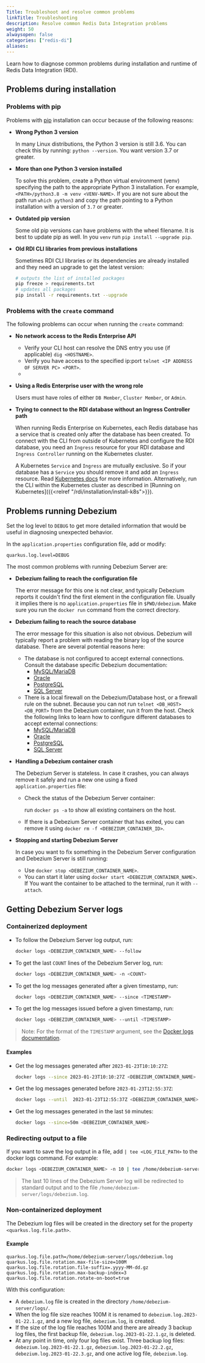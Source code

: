 ```yaml
---
Title: Troubleshoot and resolve common problems
linkTitle: Troubleshooting
description: Resolve common Redis Data Integration problems
weight: 50
alwaysopen: false
categories: ["redis-di"]
aliases: 
---
```


Learn how to diagnose common problems during installation and runtime of Redis Data Integration (RDI).

## Problems during installation

### Problems with pip

Problems with [pip](https://pypi.org/project/pip/) installation can occur because of the following reasons:

- **Wrong Python 3 version**

  In many Linux distributions, the Python 3 version is still 3.6. You can check this by running: `python --version`. You want version 3.7 or greater.

- **More than one Python 3 version installed**

  To solve this problem, create a Python virtual environment (venv) specifying
  the path to the appropriate Python 3 installation. For example, `<PATH>/python3.8 -m venv <VENV-NAME>`. If you are not sure about the path run `which python3` and copy the path pointing to a Python installation with a version of `3.7` or greater.

- **Outdated pip version**

  Some old pip versions can have problems with the wheel filename. It is best to update pip as well. In you `venv` run `pip install --upgrade pip`.

- **Old RDI CLI libraries from previous installations**

  Sometimes RDI CLI libraries or its dependencies are already installed and they need an upgrade to get the latest version:

  ```bash
  # outputs the list of installed packages
  pip freeze > requirements.txt
  # updates all packages
  pip install -r requirements.txt --upgrade
  ```

### Problems with the `create` command

The following problems can occur when running the `create` command:

- **No network access to the Redis Enterprise API**
  - Verify your CLI host can resolve the DNS entry you use (if applicable) `dig <HOSTNAME>`.
  - Verify you have access to the specified ip:port `telnet <IP ADDRESS OF SERVER PC> <PORT>`.
  - 
- **Using a Redis Enterprise user with the wrong role**

  Users must have roles of either `DB Member`, `Cluster Member`, or `Admin`.

- **Trying to connect to the RDI database without an Ingress Controller path**

  When running Redis Enterprise on Kubernetes, each Redis database has a service that is created only after the database has been created. To connect with the CLI from outside of Kubernetes and configure the RDI database, you need an `Ingress` resource for your RDI database and `Ingress Controller` running on the Kubernetes cluster.

  A Kubernetes `Service` and `Ingress` are mutually exclusive. So if your database has a `Service` you should remove it and add an `Ingress` resource. Read [Kubernetes docs](https://kubernetes.io/docs/concepts/services-networking/ingress/) for more information.
  Alternatively, run the CLI within the Kubernetes cluster as described in [Running on Kubernetes]({{<relref "/rdi/installation/install-k8s">}}).

## Problems running Debezium

Set the log level to `DEBUG` to get more detailed information that would be useful in diagnosing unexpected behavior.

In the `application.properties` configuration file, add or modify:

```properties
quarkus.log.level=DEBUG
```

The most common problems with running Debezium Server are:

- **Debezium failing to reach the configuration file**

  The error message for this one is not clear, and typically Debezium reports it couldn't find the first element in the configuration file. Usually it implies there is no `application.properties` file in `$PWD/debezium`. Make sure you run the `docker run` command from the correct directory.

- **Debezium failing to reach the source database**

  The error message for this situation is also not obvious. Debezium will typically report a problem with reading the binary log of the source database. There are several potential reasons here:

  - The database is not configured to accept external connections. Consult the database specific Debezium documentation:
    - [MySQL/MariaDB](https://debezium.io/documentation/reference/stable/connectors/mysql.html#setting-up-mysql)
    - [Oracle](https://debezium.io/documentation/reference/stable/connectors/oracle.html#setting-up-oracle)
    - [PostgreSQL](https://debezium.io/documentation/reference/stable/connectors/postgresql.html#setting-up-postgresql)
    - [SQL Server](https://debezium.io/documentation/reference/stable/connectors/sqlserver.html#setting-up-sqlserver)
  - There is a local firewall on the Debezium/Database host, or a firewall rule on the subnet. Because you can not run `telnet <DB_HOST> <DB_PORT>` from the Debezium container, run it from the host. Check the following links to learn how to configure different databases to accept external connections:
    - [MySQL/MariaDB](https://www.digitalocean.com/community/tutorials/how-to-allow-remote-access-to-mysql)
    - [Oracle](https://docs.oracle.com/cd/E17781_01/server.112/e18804/network.htm#ADMQS156)
    - [PostgreSQL](https://tecadmin.net/postgresql-allow-remote-connections/)
    - [SQL Server](https://docs.microsoft.com/en-us/sql/database-engine/configure-windows/configure-the-remote-access-server-configuration-option?view=sql-server-ver16)

- **Handling a Debezium container crash**

  The Debezium Server is stateless. In case it crashes, you can always remove it safely and run a new one using a fixed `application.properties` file:

  - Check the status of the Debezium Server container:

    run `docker ps -a` to show all existing containers on the host.

  - If there is a Debezium Server container that has exited, you can remove it using `docker rm -f <DEBEZIUM_CONTAINER_ID>`.

- **Stopping and starting Debezium Server**

  In case you want to fix something in the Debezium Server configuration and Debezium Server is still running:

  - Use `docker stop <DEBEZIUM_CONTAINER_NAME>`.
  - You can start it later using `docker start <DEBEZIUM_CONTAINER_NAME>`. If You want the container to be attached to the terminal, run it with `--attach`.

## Getting Debezium Server logs

### Containerized deployment

- To follow the Debezium Server log output, run:

  ```bash
  docker logs <DEBEZIUM_CONTAINER_NAME> --follow
  ```

- To get the last `COUNT` lines of the Debezium Server log, run:

  ```bash
  docker logs <DEBEZIUM_CONTAINER_NAME> -n <COUNT>
  ```

- To get the log messages generated after a given timestamp, run:

  ```bash
  docker logs <DEBEZIUM_CONTAINER_NAME> --since <TIMESTAMP>
  ```

- To get the log messages issued before a given timestamp, run:

  ```bash
  docker logs <DEBEZIUM_CONTAINER_NAME> --until <TIMESTAMP>
  ```

> Note: For the format of the `TIMESTAMP` argument, see the [Docker logs documentation](https://docs.docker.com/engine/reference/commandline/logs/).

#### Examples

- Get the log messages generated after `2023-01-23T10:10:27Z`:

  ```bash
  docker logs --since 2023-01-23T10:10:27Z <DEBEZIUM_CONTAINER_NAME>
  ```

- Get the log messages generated before `2023-01-23T12:55:37Z`:

  ```bash
  docker logs --until  2023-01-23T12:55:37Z <DEBEZIUM_CONTAINER_NAME>
  ```

- Get the log messages generated in the last `50` minutes:

  ```bash
  docker logs --since=50m <DEBEZIUM_CONTAINER_NAME>
  ```

### Redirecting output to a file

If you want to save the log output in a file, add `| tee <LOG_FILE_PATH>` to the docker logs command. For example:

```bash
docker logs <DEBEZIUM_CONTAINER_NAME> -n 10 | tee /home/debezium-server/logs/debezium.log
```

> The last 10 lines of the Debezium Server log will be redirected to standard output and to the file `/home/debezium-server/logs/debezium.log`.

### Non-containerized deployment

The Debezium log files will be created in the directory set for the property `<quarkus.log.file.path>`.

#### Example

```properties
quarkus.log.file.path=/home/debezium-server/logs/debezium.log
quarkus.log.file.rotation.max-file-size=100M
quarkus.log.file.rotation.file-suffix=.yyyy-MM-dd.gz
quarkus.log.file.rotation.max-backup-index=3
quarkus.log.file.rotation.rotate-on-boot=true
```

With this configuration: 

* A `debezium.log` file is created in the directory `/home/debezium-server/logs/`.
* When the log file size reaches 100M it is renamed to `debezium.log.2023-01-22.1.gz`, and a new log file, `debezium.log`, is created.
* If the size of the log file reaches 100M and there are already 3 backup log files, the first backup file, `debezium.log.2023-01-22.1.gz`, is deleted.
* At any point in time, only four log files exist. Three backup log files: `debezium.log.2023-01-22.1.gz`, `debezium.log.2023-01-22.2.gz`, `debezium.log.2023-01-22.3.gz`, and one active log file, `debezium.log`.
